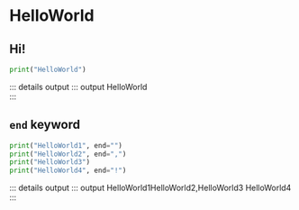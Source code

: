 # HelloWorld

## Hi!
```py
print("HelloWorld")
```

::: details output
::: output
HelloWorld  
::: 

## ```end``` keyword

```py
print("HelloWorld1", end="")
print("HelloWorld2", end=",")
print("HelloWorld3")
print("HelloWorld4", end="!")
```

::: details output
::: output
HelloWorld1HelloWorld2,HelloWorld3
HelloWorld4
:::